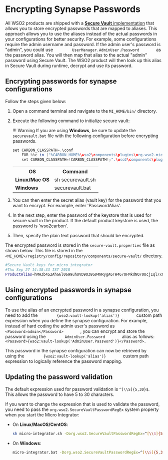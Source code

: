 # Encrypting Synapse Passwords

All WSO2 products are shipped with a [**Secure Vault** implementation](../../references/security/customizing-secure-vault.md)
that allows you to store encrypted passwords that are mapped to aliases.
This approach allows you to use the aliases instead of the actual
passwords in your configurations for better security. For example, some
configurations require the admin username and password. If the admin
user's password is "admin", you could use `         UserManager.AdminUser.Password        ` as the password alias.
You will then map that alias to the actual "admin" password using Secure
Vault. The WSO2 product will then look up this alias in Secure Vault during runtime, decrypt and use its password.

## Encrypting passwords for synapse configurations

Follow the steps given below:

1.  Open a command terminal and navigate to the `MI_HOME/bin/` directory.
2.  Execute the following command to initialize secure vault:

	!!! Warning
	    If you are using **Windows**, be sure to update the `securevault.bat` file with the following configuration before  encrypting passwords.

	```java
	set CARBON_CLASSPATH=.\conf
	    FOR %%c in ("%CARBON_HOME%\wso2\components\plugins\org.wso2.micro.integrator.security*.jar") DO (
	    set CARBON_CLASSPATH=!CARBON_CLASSPATH!;".\wso2\components\plugins\%%~nc%%~xc")
	```

	<table>
		<tr>
			<th>OS</th>
			<th>Command</th>
		</tr>
		<tr>
			<td><b>Linux/Mac OS</b></td>
			<td>sh securevault.sh</td>
		</tr>
		<tr>
			<td><b>Windows</b></td>
			<td>securevault.bat </td>
		</tr>
	</table>
	
3.  You can then enter the secret alias (vault key) for the password that you want to encrypt. For example, enter 'PasswordAlias'.
4.  In the next step, enter the password of the keystore that is used for secure vault in the product. If the default product keystore is used, the password is 'wso2carbon'.
5.  Then, specify the plain text password that should be encrypted.

The encrypted password is stored in the `secure-vault.properties` file as shown below. This file is stored in the `<MI_HOME>/registry/config/repository/components/secure-vault/` directory.

```bash
#Secure Vault keys for micro integrator
#Thu Sep 27 14:38:33 IST 2018
ProductAlias=hMH3b4S2AhG6l0699uhUVD9O38G04NRygA6TW46/OFMkdNO/0Ucj1ql/x9gCRKrR2TVLFYaM7Sx7E14dJ4IoOaIX9zql9ZxG9bF6ktG2rrktRGoB39BuaLIJ/wPYLoNT26bKr7QXj+NR16eQWlckn1f40Ru2zvE/2wG2smuQL7g67Ptw4DL800IaNYWW8vnhHfaeK+E5CgOKQnTDnwuDDodjiXsJh+2mu2l0KdgDPdxcSjb8uPVC1OubRymygqOJpzKg6Md1R42fGgKGBG9CP9pRj7hW95dVy9h23tHx22ejCrSoxIiEoQjAIIu2wVCBI7fY2HUKBUQOHhb+kenawA\=\=
```

## Using encrypted passwords in synapse configurations

To use the alias of an encrypted password in a synapse configuration,
you need to add the `         {wso2:vault-lookup('alias')}        `
custom path expression when you define the synapse configuration. For
example, instead of hard coding the admin user's password as
`         <Password>admin</Password>        ` , you can encrypt and
store the password using the `         AdminUser.Password        ` alias
as follows:
`         <Password>{wso2:vault-lookup('AdminUser.Password')}</Password>.        `

This password in the synapse configuration can now be retrieved by
using the `         {wso2:vault-lookup('alias')}        ` custom path
expression to logically reference the password mapping.

## Updating the password validation

The default expression used for password validation is `^[\\S]{5,30}$`. This allows the password to have 5 to 30 characters.

If you want to change the expression that is used to validate the password, you need to pass the `org.wso2.SecureVaultPasswordRegEx` system property when you start the Micro Integrator:

-	On **Linux/MacOS/CentOS**:

	```bash
	sh micro-integrator.sh -Dorg.wso2.SecureVaultPasswordRegEx=^[\\S]{5,30}$
	```
	
-	On **Windows**:
	
	```bash
	micro-integrator.bat -Dorg.wso2.SecureVaultPasswordRegEx=^[\\S]{5,30}$
	```
